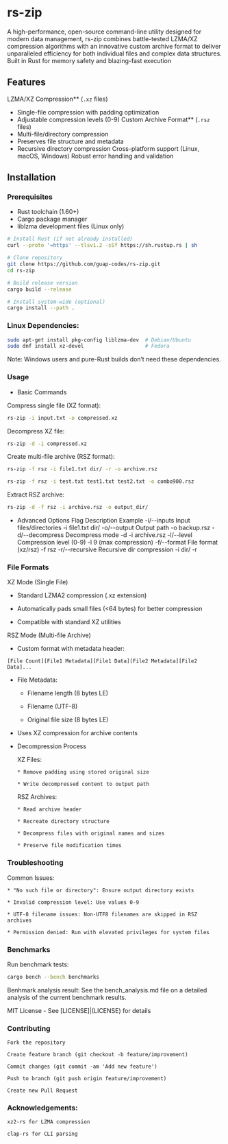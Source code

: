 # rs-zip

A high-performance, open-source command-line utility designed for modern data management, rs-zip combines battle-tested LZMA/XZ compression algorithms with an innovative custom archive format to deliver unparalleled efficiency for both individual files and complex data structures. Built in Rust for memory safety and blazing-fast execution


## Features

LZMA/XZ Compression** (`.xz` files)
  - Single-file compression with padding optimization
  - Adjustable compression levels (0-9)
Custom Archive Format** (`.rsz` files)
  - Multi-file/directory compression
  - Preserves file structure and metadata
  - Recursive directory compression
Cross-platform support (Linux, macOS, Windows)
Robust error handling and validation

## Installation

### Prerequisites
- Rust toolchain (1.60+)
- Cargo package manager
- liblzma development files (Linux only)

```bash
# Install Rust (if not already installed)
curl --proto '=https' --tlsv1.2 -sSf https://sh.rustup.rs | sh

# Clone repository
git clone https://github.com/guap-codes/rs-zip.git
cd rs-zip

# Build release version
cargo build --release

# Install system-wide (optional)
cargo install --path .
```

### Linux Dependencies:

```bash
sudo apt-get install pkg-config liblzma-dev  # Debian/Ubuntu
sudo dnf install xz-devel                    # Fedora
```
Note: Windows users and pure-Rust builds don’t need these dependencies.

### Usage
* Basic Commands

Compress single file (XZ format):
```bash
rs-zip -i input.txt -o compressed.xz
```
Decompress XZ file:
```bash
rs-zip -d -i compressed.xz
```
Create multi-file archive (RSZ format):
```bash
rs-zip -f rsz -i file1.txt dir/ -r -o archive.rsz

rs-zip -f rsz -i test.txt test1.txt test2.txt -o combo900.rsz

```
Extract RSZ archive:
```bash
rs-zip -d -f rsz -i archive.rsz -o output_dir/
```

* Advanced Options
Flag            Description               Example
-i/--inputs     Input files/directories   -i file1.txt dir/
-o/--output     Output path               -o backup.rsz
-d/--decompress Decompress mode           -d -i archive.rsz
-l/--level      Compression level (0-9)   -l 9 (max compression)
-f/--format     File format (xz/rsz)      -f rsz
-r/--recursive  Recursive dir compression -i dir/ -r

### File Formats
XZ Mode (Single File)

   * Standard LZMA2 compression (.xz extension)

   * Automatically pads small files (<64 bytes) for better compression

   * Compatible with standard XZ utilities

RSZ Mode (Multi-file Archive)

   * Custom format with metadata header:
   
    [File Count][File1 Metadata][File1 Data][File2 Metadata][File2 Data]...
   

   * File Metadata:

      - Filename length (8 bytes LE)

      - Filename (UTF-8)

      - Original file size (8 bytes LE)

   * Uses XZ compression for archive contents

- Decompression Process

    XZ Files:

      * Remove padding using stored original size

      * Write decompressed content to output path

    RSZ Archives:

      * Read archive header

      * Recreate directory structure

      * Decompress files with original names and sizes

      * Preserve file modification times

### Troubleshooting

Common Issues:

    * "No such file or directory": Ensure output directory exists

    * Invalid compression level: Use values 0-9

    * UTF-8 filename issues: Non-UTF8 filenames are skipped in RSZ archives

    * Permission denied: Run with elevated privileges for system files

### Benchmarks
Run benchmark tests:
```bash
cargo bench --bench benchmarks
```

Benhmark analysis result:
See the bench_analysis.md file on a detailed analysis of the current benchmark results.


MIT License - See [LICENSE]|(LICENSE) for details

### Contributing

    Fork the repository

    Create feature branch (git checkout -b feature/improvement)

    Commit changes (git commit -am 'Add new feature')

    Push to branch (git push origin feature/improvement)

    Create new Pull Request

### Acknowledgements:

    xz2-rs for LZMA compression

    clap-rs for CLI parsing
